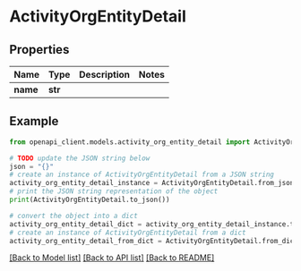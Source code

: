 # ActivityOrgEntityDetail


## Properties

Name | Type | Description | Notes
------------ | ------------- | ------------- | -------------
**name** | **str** |  | 

## Example

```python
from openapi_client.models.activity_org_entity_detail import ActivityOrgEntityDetail

# TODO update the JSON string below
json = "{}"
# create an instance of ActivityOrgEntityDetail from a JSON string
activity_org_entity_detail_instance = ActivityOrgEntityDetail.from_json(json)
# print the JSON string representation of the object
print(ActivityOrgEntityDetail.to_json())

# convert the object into a dict
activity_org_entity_detail_dict = activity_org_entity_detail_instance.to_dict()
# create an instance of ActivityOrgEntityDetail from a dict
activity_org_entity_detail_from_dict = ActivityOrgEntityDetail.from_dict(activity_org_entity_detail_dict)
```
[[Back to Model list]](../README.md#documentation-for-models) [[Back to API list]](../README.md#documentation-for-api-endpoints) [[Back to README]](../README.md)


